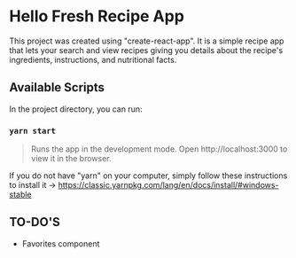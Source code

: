 # Hello Fresh Recipe App

This project was created using "create-react-app".
It is a simple recipe app that lets your search and view recipes giving you details about the recipe's ingredients, instructions, and nutritional facts.

## Available Scripts

In the project directory, you can run:

### `yarn start`

> Runs the app in the development mode.
> Open http://localhost:3000 to view it in the browser.

If you do not have "yarn" on your computer, simply follow these instructions to install it -> https://classic.yarnpkg.com/lang/en/docs/install/#windows-stable

## TO-DO'S

- Favorites component

